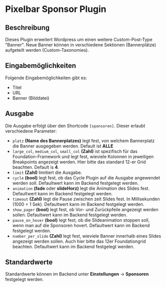 # Pixelbar Sponsor Plugin

## Beschreibung
Dieses Plugin erweitert Wordpress um einen weitere Custom-Post-Type "Banner". Neue Banner können in verschiedene Sektionen (Bannerplätze) aufgeteilt werden (Custom-Taxonomies).

## Eingabemöglichkeiten
Folgende Eingabemöglichkeiten gibt es:
 * Titel
 * URL
 * Banner (Bilddatei)
 
## Ausgabe
Die Ausgabe erfolgt über den Shortcode `[sponsoren]`. Dieser erlaubt verschiedene Parameter:
 * `platz` __(Name des Bannerplatzes)__ legt fest, von welchem Bannerplatz die Banner ausgegeben werden. Default ist __ALLE__
 * `large_col`, `medium_col`, `small_col` __(Zahl)__ ist spezifisch für das Foundation-Framework und legt fest, wieviele Kolonnen in jeweiligen Breakpoints angezeigt werden. Hier bitte das standard 12-er Grid beachten. Default is __4__.
 * `limit` __(Zahl)__ limitiert die Ausgabe.
 * `cycle` __(bool)__ legt fest, ob das Cycle Plugin auf die Ausgabe angewendet werden soll. Defaultwert kann im Backend festgelegt werden.
 * `animation` __(fade__ oder __slideHorz)__ legt die Animation des Slides fest. Defaultwert kann im Backend festgelegt werden.
 * `timeout` __(Zahl)__ legt die Pause zwischen zeit Slides fest. In Millisekunden (1000 = 1 Sek). Defaultwert kann im Backend festgelegt werden.
 * `show_pager` __(bool)__ legt fest, ob Vor- und Zurückpfeile angezeigt werden sollen. Defaultwert kann im Backend festgelegt werden.
 * `pause_on_hover` __(bool)__ legt fest, ob die Slideanimation stoppen soll, wenn man auf die Sponsoren hovert. Defaultwert kann im Backend festgelegt werden. 
 * `number_per_slide` __(Zahl)__ legt fest, wieviele Banner innerhalb eines Slides angezeigt werden sollen. Auch hier bitte das 12er Foundationgrid beachten. Defaultwert kann im Backend festgelegt werden.
 
## Standardwerte
Standardwerte können im Backend unter __Einstellungen__ -> __Sponsoren__ festgelegt werden.


